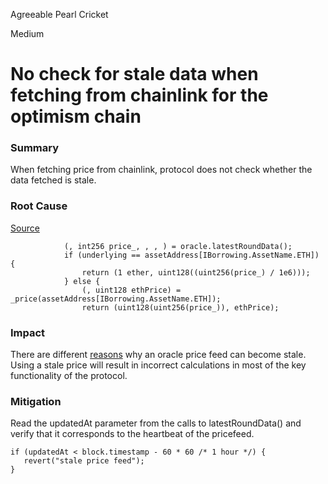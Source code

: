 Agreeable Pearl Cricket

Medium

# No check for stale data when fetching from chainlink for the optimism chain

### Summary

When fetching price from chainlink, protocol does not check whether the data fetched is stale.

### Root Cause

[Source](https://github.com/sherlock-audit/2024-11-autonomint/blob/main/Blockchain/Blockchian/contracts/oracles/MasterPriceOracle.sol#L79C6-L91C55])
```
            (, int256 price_, , , ) = oracle.latestRoundData();
            if (underlying == assetAddress[IBorrowing.AssetName.ETH]) {
                return (1 ether, uint128((uint256(price_) / 1e6)));
            } else {
                (, uint128 ethPrice) = _price(assetAddress[IBorrowing.AssetName.ETH]);
                return (uint128(uint256(price_)), ethPrice);
 ```

### Impact

There are different [reasons](https://ethereum.stackexchange.com/questions/133242/how-future-resilient-is-a-chainlink-price-feed/133843#133843) why an oracle price feed can become stale. Using a stale price will result in incorrect calculations in most of the key functionality of the protocol.


### Mitigation

Read the updatedAt parameter from the calls to latestRoundData() and verify that it corresponds to the heartbeat of the pricefeed.
```
if (updatedAt < block.timestamp - 60 * 60 /* 1 hour */) {
   revert("stale price feed");
}
```